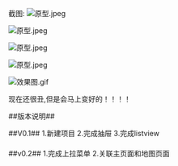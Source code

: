 截图:
![原型.jpeg](https://github.com/ZiYouGO/ZiYouDemo/blob/master/GUI-Demo/screenshot/Screenshot_2016-04-08-14-36-03.jpeg)

![原型.jpeg](https://github.com/ZiYouGO/ZiYouDemo/blob/master/GUI-Demo/screenshot/Screenshot_2016-04-08-14-36-15.jpeg)

![原型.jpeg](https://github.com/ZiYouGO/ZiYouDemo/blob/master/GUI-Demo/screenshot/Screenshot_2016-04-08-14-36-22.jpeg)

![原型.jpeg](https://github.com/ZiYouGO/ZiYouDemo/blob/master/GUI-Demo/screenshot/Screenshot_2016-04-08-14-36-32.jpeg)

![效果图.gif](https://github.com/ZiYouGO/ZiYouDemo/blob/master/GUI-Demo/screenshot/SweetSheet.gif)

现在还很丑,但是会马上变好的！！！！

##版本说明##

##V0.1##
1.新建项目
2.完成抽屉
3.完成listview
####
##v0.2##
1.完成上拉菜单
2.关联主页面和地图页面




